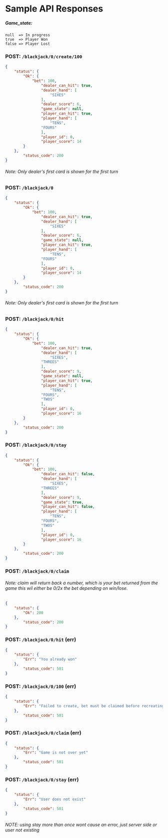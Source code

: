 
# Sample API Responses

##### Game_state:
	null  => In progress
	true  => Player Won
	false => Player Lost
### POST: `/blackjack/0/create/100`
```json
{
	"status": {
		"Ok": {
			"bet": 100,
				"dealer_can_hit": true,
				"dealer_hand": [
					"SIXES"
				],
				"dealer_score": 6,
				"game_state": null,
				"player_can_hit": true,
				"player_hand": [
					"TENS",
				"FOURS"
				],
				"player_id": 0,
				"player_score": 14
		}
	},
		"status_code": 200
}
```
###### Note: Only dealer's first card is shown for the first turn
### POST: `/blackjack/0`
```json
{
	"status": {
		"Ok": {
			"bet": 100,
				"dealer_can_hit": true,
				"dealer_hand": [
					"SIXES"
				],
				"dealer_score": 6,
				"game_state": null,
				"player_can_hit": true,
				"player_hand": [
					"TENS",
				"FOURS"
				],
				"player_id": 0,
				"player_score": 14
		}
	},
		"status_code": 200
}
```
###### Note: Only dealer's first card is shown for the first turn

### POST: `/blackjack/0/hit`
```json
{
	"status": {
		"Ok": {
			"bet": 100,
				"dealer_can_hit": true,
				"dealer_hand": [
					"SIXES",
				"THREES"
				],
				"dealer_score": 9,
				"game_state": null,
				"player_can_hit": true,
				"player_hand": [
					"TENS",
				"FOURS",
				"TWOS"
				],
				"player_id": 0,
				"player_score": 16
		}
	},
		"status_code": 200
}
```
### POST: `/blackjack/0/stay`
```json
{
	"status": {
		"Ok": {
			"bet": 100,
				"dealer_can_hit": false,
				"dealer_hand": [
					"SIXES",
				"THREES"
				],
				"dealer_score": 9,
				"game_state": true,
				"player_can_hit": false,
				"player_hand": [
					"TENS",
				"FOURS",
				"TWOS"
				],
				"player_id": 0,
				"player_score": 16
		}
	},
		"status_code": 200
}
```
### POST: `/blackjack/0/claim`
###### Note: claim will return back a number, which is your bet returned from the game this wil either be 0/2x the bet depending on win/lose.
```json
{
	"status": {
		"Ok": 200
	},
		"status_code": 200
}
```
### POST: `/blackjack/0/hit` (err)
```json
{
	"status": {
		"Err": "You already won"
	},
		"status_code": 501
}
```
### POST: `/blackjack/0/100` (err)
```json
{
	"status": {
		"Err": "Failed to create, bet must be claimed before recreating a session."
	},
		"status_code": 501
}
```
### POST: `/blackjack/0/claim` (err)
```json
{
	"status": {
		"Err": "Game is not over yet"
	},
		"status_code": 501
}
```
### POST: `/blackjack/0/stay` (err)
```json
{
	"status": {
		"Err": "User does not exist"
	},
		"status_code": 501
}
```
###### NOTE: using stay more than once wont cause an error, just server side or user not existing

